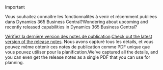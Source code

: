 > [!IMPORTANT]
>
> <span data-ttu-id="79619-101">Vous souhaitez connaître les fonctionnalités à venir et récemment publiées dans Dynamics 365 Business Central?</span><span class="sxs-lookup"><span data-stu-id="79619-101">Wondering about upcoming and recently released capabilities in Dynamics 365 Business Central?</span></span>
>
> <span data-ttu-id="79619-102">[Vérifiez la dernière version des notes de publication](/business-applications-release-notes/April19/dynamics365-business-central/).</span><span class="sxs-lookup"><span data-stu-id="79619-102">[Check out the latest version of the release notes](/business-applications-release-notes/April19/dynamics365-business-central/).</span></span> <span data-ttu-id="79619-103">Nous avons capturé tous les détails, et vous pouvez même obtenir ces notes de publication comme PDF unique que vous pouvez utiliser pour la planification.</span><span class="sxs-lookup"><span data-stu-id="79619-103">We've captured all the details, and you can even get the release notes as a single PDF that you can use for planning.</span></span>  
